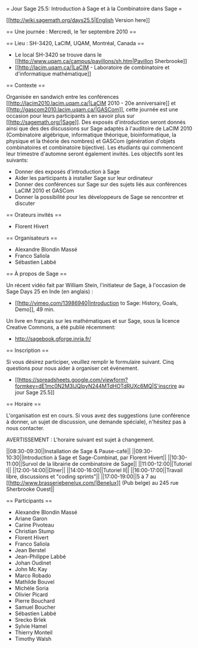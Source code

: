 = Jour Sage 25.5: Introduction à Sage et à la Combinatoire dans Sage =

[[http://wiki.sagemath.org/days25.5|English Version here]]

== Une journée : Mercredi, le 1er septembre 2010 ==

== Lieu : SH-3420, LaCIM, UQAM, Montréal, Canada ==

  * Le local SH-3420 se trouve dans le [[http://www.uqam.ca/campus/pavillons/sh.htm|Pavillon Sherbrooke]]
  * [[http://lacim.uqam.ca/|LaCIM - Laboratoire de combinatoire et d'informatique mathématique]]

== Contexte ==

Organisée en sandwich entre les conférences [[http://lacim2010.lacim.uqam.ca/|LaCIM 2010 - 20e anniversaire]] et [[http://gascom2010.lacim.uqam.ca/|GASCom]], cette journée est une occasion pour leurs participants à en savoir plus sur [[http://sagemath.org/|Sage]]. Des exposés d'introduction seront donnés ainsi que des des discussions sur Sage adaptés à l'auditoire de LaCIM 2010 (Combinatoire algébrique, informatique théorique, bioinformatique, la physique et la théorie des nombres) et GASCom (génération d'objets combinatoires et combinatoire bijective). Les étudiants qui commencent leur trimestre d'automne seront également invités. Les objectifs sont les suivants:

 * Donner des exposés d'introduction à Sage
 * Aider les participants à installer Sage sur leur ordinateur
 * Donner des conférences sur Sage sur des sujets liés aux conférences LaCIM 2010 et GASCom
 * Donner la possibilité pour les développeurs de Sage se rencontrer et discuter 

== Orateurs invités ==

  * Florent Hivert
 
== Organisateurs ==

  * Alexandre Blondin Massé
  * Franco Saliola
  * Sébastien Labbé

== À propos de Sage ==

Un récent vidéo fait par William Stein, l'initiateur de Sage, à l'occasion de Sage Days  25 en Inde (en anglais) :

  * [[http://vimeo.com/13986940|Introduction to Sage: History, Goals, Demo]], 49 min.

Un livre en français sur les mathématiques et sur Sage, sous la licence Creative Commons, a été publié récemment:

  * http://sagebook.gforge.inria.fr/ 

== Inscription ==

Si vous désirez participer, veuillez remplir le formulaire suivant. Cinq questions pour nous aider à organiser cet événement.

  * [[https://spreadsheets.google.com/viewform?formkey=dE1mc0N2M3lJQlpyN244MTdHOTdRUXc6MQ|S'inscrire au jour Sage 25.5]]

== Horaire ==

L'organisation est en cours. Si vous avez des suggestions (une conférence à donner, un sujet de discussion, une demande spéciale), n'hésitez pas à nous contacter.

AVERTISSEMENT : L'horaire suivant est sujet à changement.

||08:30-09:30||Installation de Sage & Pause-café||
||09:30-10:30||Introduction à Sage et Sage-Combinat, par Florent Hivert||
||10:30-11:00||Survol de la librairie de combinatoire de Sage||
||11:00-12:00||Tutoriel I||
||12:00-14:00||Dîner||
||14:00-16:00||Tutoriel II||
||16:00-17:00||Travail libre, discussions et "coding sprints"||
||17:00-19:00||5 à 7 au [[http://www.brasseriebenelux.com/|Benelux]] (Pub belge) au 245 rue Sherbrooke Ouest||

== Participants ==

  * Alexandre Blondin Massé
  * Ariane Garon
  * Carine Pivoteau
  * Christian Stump
  * Florent Hivert
  * Franco Saliola
  * Jean Berstel
  * Jean-Philippe Labbé
  * Johan Oudinet
  * John Mc Kay
  * Marco Robado
  * Mathilde Bouvel
  * Michèle Soria
  * Olivier Picard
  * Pierre Bouchard
  * Samuel Boucher
  * Sébastien Labbé
  * Srecko Brlek
  * Sylvie Hamel
  * Thierry Monteil
  * Timothy Walsh
